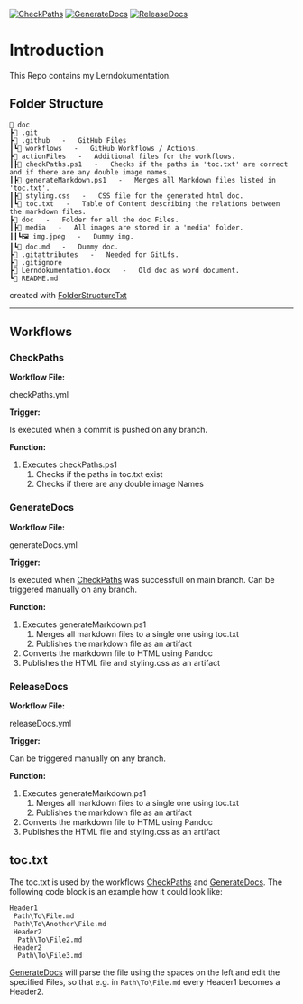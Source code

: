 [![CheckPaths](https://github.com/nico4mcs/doc/actions/workflows/checkPaths.yml/badge.svg?branch=main)](https://github.com/nico4mcs/doc/actions/workflows/checkPaths.yml)
[![GenerateDocs](https://github.com/nico4mcs/doc/actions/workflows/generateDocs.yml/badge.svg?branch=main)](https://github.com/nico4mcs/doc/actions/workflows/generateDocs.yml)
[![ReleaseDocs](https://github.com/nico4mcs/doc/actions/workflows/releaseDocs.yml/badge.svg?branch=main)](https://github.com/nico4mcs/doc/actions/workflows/releaseDocs.yml)

# Introduction

This Repo contains my Lerndokumentation.

## Folder Structure

```
📁 doc
┣📁 .git
┣📁 .github   -   GitHub Files
┃┗📁 workflows   -   GitHub Workflows / Actions.
┣📁 actionFiles   -   Additional files for the workflows.
┃┣📄 checkPaths.ps1   -   Checks if the paths in 'toc.txt' are correct and if there are any double image names.
┃┣📄 generateMarkdown.ps1   -   Merges all Markdown files listed in 'toc.txt'.
┃┣📄 styling.css   -   CSS file for the generated html doc.
┃┗📄 toc.txt   -   Table of Content describing the relations between the markdown files.
┣📁 doc   -   Folder for all the doc Files.
┃┣📁 media   -   All images are stored in a 'media' folder.
┃┃┗🖼️ img.jpeg   -   Dummy img.
┃┗📄 doc.md   -   Dummy doc.
┣📄 .gitattributes   -   Needed for GitLfs.
┣📄 .gitignore
┣📄 Lerndokumentation.docx   -   Old doc as word document.
┗📄 README.md
```

created with [FolderStructureTxt](https://github.com/nico4mcs/FolderStructureTxt)

---

## Workflows

### CheckPaths

**Workflow File:**

checkPaths.yml

**Trigger:**

Is executed when a commit is pushed on any branch.

**Function:**

1. Executes checkPaths.ps1
    1. Checks if the paths in toc.txt exist 
    2. Checks if there are any double image Names

### GenerateDocs

**Workflow File:**

generateDocs.yml

**Trigger:**

Is executed when [CheckPaths](#checkpaths) was successfull on main branch.
Can be triggered manually on any branch.

**Function:**

1. Executes generateMarkdown.ps1
    1. Merges all markdown files to a single one using toc.txt 
    2. Publishes the markdown file as an artifact
2. Converts the markdown file to HTML using Pandoc
3. Publishes the HTML file and styling.css as an artifact

### ReleaseDocs

**Workflow File:**

releaseDocs.yml

**Trigger:**

Can be triggered manually on any branch.

**Function:**

1. Executes generateMarkdown.ps1
    1. Merges all markdown files to a single one using toc.txt 
    2. Publishes the markdown file as an artifact
2. Converts the markdown file to HTML using Pandoc
3. Publishes the HTML file and styling.css as an artifact

## toc.txt

The toc.txt is used by the workflows [CheckPaths](#checkpaths) and [GenerateDocs](#generatedocs). The following code block is an example how it could look like:

```
Header1
 Path\To\File.md
 Path\To\Another\File.md
 Header2
  Path\To\File2.md
 Header2
  Path\To\File3.md
```
[GenerateDocs](#generatedocs) will parse the file using the spaces on the left and edit the specified Files, so that e.g. in `Path\To\File.md` every Header1 becomes a Header2.
